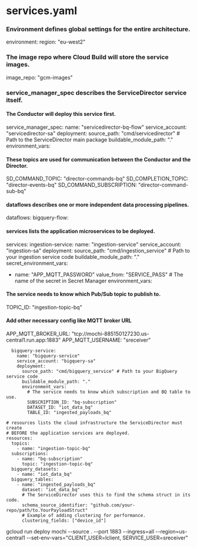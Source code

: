 # services.yaml

### Environment defines global settings for the entire architecture.
environment:
region: "eu-west2"
### The image repo where Cloud Build will store the service images.
image_repo: "gcm-images"

### service_manager_spec describes the ServiceDirector service itself.
#### The Conductor will deploy this service first.
service_manager_spec:
name: "servicedirector-bq-flow"
service_account: "servicedirector-sa"
deployment:
source_path: "cmd/servicedirector" # Path to the ServiceDirector main package
buildable_module_path: "."
environment_vars:
#### These topics are used for communication between the Conductor and the Director.
SD_COMMAND_TOPIC: "director-commands-bq"
SD_COMPLETION_TOPIC: "director-events-bq"
SD_COMMAND_SUBSCRIPTION: "director-command-sub-bq"

#### dataflows describes one or more independent data processing pipelines.
dataflows:
bigquery-flow:
#### services lists the application microservices to be deployed.
services:
ingestion-service:
name: "ingestion-service"
service_account: "ingestion-sa"
deployment:
source_path: "cmd/ingestion_service" # Path to your ingestion service code
buildable_module_path: "."
secret_environment_vars:
- name: "APP_MQTT_PASSWORD"
value_from: "SERVICE_PASS" # The name of the secret in Secret Manager
environment_vars:
#### The service needs to know which Pub/Sub topic to publish to.
TOPIC_ID: "ingestion-topic-bq"
#### Add other necessary config like MQTT broker URL
APP_MQTT_BROKER_URL: "tcp://mochi-885150127230.us-central1.run.app:1883"
APP_MQTT_USERNAME: "sreceiver"

      bigquery-service:
        name: "bigquery-service"
        service_account: "bigquery-sa"
        deployment:
          source_path: "cmd/bigquery_service" # Path to your BigQuery service code
          buildable_module_path: "."
          environment_vars:
            # The service needs to know which subscription and BQ table to use.
            SUBSCRIPTION_ID: "bq-subscription"
            DATASET_ID: "iot_data_bq"
            TABLE_ID: "ingested_payloads_bq"

    # resources lists the cloud infrastructure the ServiceDirector must create
    # BEFORE the application services are deployed.
    resources:
      topics:
        - name: "ingestion-topic-bq"
      subscriptions:
        - name: "bq-subscription"
          topic: "ingestion-topic-bq"
      bigquery_datasets:
        - name: "iot_data_bq"
      bigquery_tables:
        - name: "ingested_payloads_bq"
          dataset: "iot_data_bq"
          # The ServiceDirector uses this to find the schema struct in its code.
          schema_source_identifier: "github.com/your-repo/path/to.YourPayloadStruct"
          # Example of adding clustering for performance.
          clustering_fields: ["device_id"]


gcloud run deploy mochi --source . --port 1883 --ingress=all  --region=us-central1   --set-env-vars="CLIENT_USER=lclient, SERVICE_USER=sreceiver"  